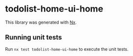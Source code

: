 # todolist-home-ui-home

This library was generated with [Nx](https://nx.dev).

## Running unit tests

Run `nx test todolist-home-ui-home` to execute the unit tests.
